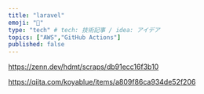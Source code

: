 ```yaml
---
title: "laravel"
emoji: "🐙"
type: "tech" # tech: 技術記事 / idea: アイデア
topics: ["AWS","GitHub Actions"]
published: false
---
```



https://zenn.dev/hdmt/scraps/db91ecc16f3b10

https://qiita.com/koyablue/items/a809f86ca934de52f206